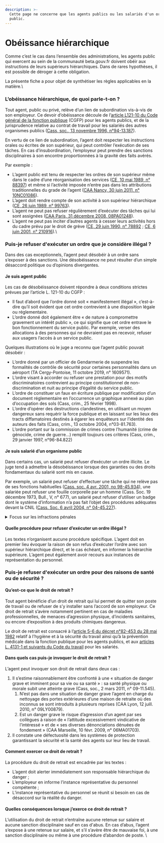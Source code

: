 ```yaml
---
description: >-
  Cette page ne concerne que les agents publics ou les salariés d'un organisme
  public.
---
```


# Obéissance hiérarchique

Comme c’est le cas dans l’ensemble des administrations, les agents public qui exercent au sein de la communauté beta.gouv.fr doivent obéir aux instructions de leurs supérieurs hiérarchiques. Dans de rares hypothèses, il est possible de déroger à cette obligation.&#x20;

La présente fiche a pour objet de synthétiser les règles applicables en la matière.\


### L’obéissance hiérarchique, de quoi parle-t-on ?

Tout agent, public ou privé, relève d’un lien de subordination vis-à-vis de son employeur. Ce devoir d’obéissance découle de l’[article L121-10 du Code général de la fonction publique](https://www.legifrance.gouv.fr/codes/article_lc/LEGIARTI000044427895) (CGFP) pour les agents publics, et de la jurisprudence relative au contrat de travail pour les salariés des autres organismes publics ([Cass, soc., 13 novembre 1996, n°94-13.187](https://www.legifrance.gouv.fr/juri/id/JURITEXT000007035180?init=true\&page=1\&query=94-13187\&searchField=ALL\&tab_selection=all)).

En vertu de ce lien de subordination, l’agent doit respecter les instructions orales ou écrites de son supérieur, qui peut contrôler l’exécution de ses tâches. En cas d’insubordination, l’employeur peut prendre des sanctions disciplinaires à son encontre proportionnées à la gravité des faits avérés.

Par exemple :

* L’agent public est tenu de respecter les ordres de son supérieur même dans le cadre d’une réorganisation des services ([CE, 10 mai 1989, n° 88397](https://www.legifrance.gouv.fr/ceta/id/CETATEXT000007745747?init=true\&page=1\&query=88397\&searchField=ALL\&tab_selection=all)) et même si l’activité imposée n’entre pas dans les attributions traditionnelles du grade de l’agent ([CAA Nancy, 30 juin 2011, n° 10NC01086](https://www.legifrance.gouv.fr/ceta/id/CETATEXT000024328564?init=true\&page=1\&query=10NC01086\&searchField=ALL\&tab_selection=all)).
* L’agent doit rendre compte de son activité à son supérieur hiérarchique ([CE, 26 juin 1989, n° 99763](https://www.legifrance.gouv.fr/ceta/id/CETATEXT000007740461?init=true\&page=1\&query=99763\&searchField=ALL\&tab_selection=all)).
* L’agent ne peut pas refuser régulièrement d’exécuter des tâches qui lui sont assignées ([CAA Paris, 31 décembre 2008, 08PA01248](https://www.legifrance.gouv.fr/ceta/id/CETATEXT000020060985?juridiction=CONSEIL_ETAT\&juridiction=COURS_APPEL\&page=1\&pageSize=10\&query=%22+l%27ordre+donn%C3%A9+est+manifestement+ill%C3%A9gal+et+de+nature+%C3%A0+compromettre+gravement+un+int%C3%A9r%C3%AAt+public%22\&searchField=ALL\&searchType=ALL\&sortValue=PERTINENCE\&tab_selection=cetat)).
* L’agent ne peut pas inciter d’autres agents à cesser leurs activités hors du cadre prévu par le droit de grève ([CE, 29 juin 1990, n° 78892](https://www.legifrance.gouv.fr/ceta/id/CETATEXT000007771770?init=true\&page=1\&query=78859\&searchField=ALL\&tab_selection=all) ; [CE, 6 juin 2001, n° 210916](https://www.legifrance.gouv.fr/ceta/id/CETATEXT000008023139?init=true\&page=1\&query=210916%2C\&searchField=ALL\&tab_selection=all)).\


### Puis-je refuser d'exécuter un ordre que je considère illégal ?

Dans des cas exceptionnels, l’agent peut désobéir à un ordre sans s’exposer à des sanctions. Une désobéissance ne peut résulter d’un simple désaccord politique ou d’opinions divergentes.

#### Je suis agent public 

Les cas de désobéissance doivent répondre à deux conditions strictes prévues par l’article L. 121-10 du CGFP :

* Il faut d’abord que l’ordre donné soit « manifestement illégal », c’est-à-dire qu’il soit évident que cet ordre contrevient à une disposition légale ou réglementaire.
* L’ordre donné doit également être « de nature à compromettre gravement un intérêt public », ce qui signifie que cet ordre entrave le bon fonctionnement du service public. Par exemple, verser des allocations à des personnes qui ne devraient pas en recevoir, refuser aux usagers l’accès à un service public.

Quelques illustrations où le juge a reconnu que l’agent public pouvait désobéir :

* L’ordre donné par un officier de Gendarmerie de suspendre les formalités de contrôle de sécurité pour certaines personnalités dans un aéroport (TA Cergy-Pontoise, 11 octobre 2019, n° 1609571).
* L’ordre visant à accorder ou refuser une prestation pour des motifs discriminatoires contrevient au principe constitutionnel de non-discrimination et nuit au principe d’égalité du service public.
* L’ordre de constituer un faux en écriture publique par modification d’un document réglementaire en l’occurrence un graphique annexé au plan d’occupation des sols (Cass, crim., 25 février 1998).
* L’ordre d’opérer des destructions clandestines, en utilisant un moyen dangereux sans requérir la force publique et en laissant sur les lieux des tracts diffamatoires destinés à égarer les enquêteurs sur l’identité des auteurs des faits (Cass, crim., 13 octobre 2004, n°03-81.763).
* L’ordre portant sur la commission de crimes contre l’humanité (crime de génocide, crime de guerre…) remplit toujours ces critères (Cass, crim., 29 janvier 1997, n°96-84.822)

#### Je suis salarié d’un organisme public&#x20;

Dans certains cas, un salarié peut refuser d’exécuter un ordre illicite. Le juge tend à admettre la désobéissance lorsque des garanties ou des droits fondamentaux du salarié sont mis en cause.&#x20;

Par exemple, un salarié peut refuser d’effectuer une tâche qui ne relève pas de ses fonctions habituelles ([Cass. soc. 4 avr. 2001, no 98-45.934](https://www.legifrance.gouv.fr/juri/id/JURITEXT000007419683/)), une salariée peut refuser une fouille corporelle par un homme (Cass. Soc. 19 décembre 1973, Bull., V, n° 677), un salarié peut refuser d’utiliser un badge dont le système d’information n’a pas fait l’objet des procédures adéquates devant la CNIL ([Cass. Soc. 6 avril 2004, n° 04-45.227](https://www.legifrance.gouv.fr/juri/id/JURITEXT000007048556?init=true\&page=1\&query=01-45.227\&searchField=ALL\&tab_selection=all)).

<details>

<summary>Focus sur les infractions pénales</summary>

L’agent public ou privé est irresponsable pénalement lorsqu’il commet une infraction ordonnée par son supérieur hiérarchique qui fait partie d’une autorité publique ([article 122-4 alinéa 2 du Code pénal](https://www.legifrance.gouv.fr/codes/article_lc/LEGIARTI000006417216/2024-11-14/)). Toutefois cette irresponsabilité cesse lorsque l’ordre est manifestement illégal. L’articulation de cette règle du Code pénal est sujet à controverse juridique.

\


Il est toutefois possible de présumer que toutes les infractions pénales compromettent gravement un intérêt public ou sont illicites par nature et que l’agent public ou privé peut désobéir s’il démontre que l’ordre est manifestement illégal.

</details>



#### Quelle procédure pour refuser d’exécuter un ordre illégal ?

Les textes n’organisent aucune procédure spécifique. L’agent doit en premier lieu évoquer la raison de son refus d’exécuter l’ordre avec son supérieur hiérarchique direct, et le cas échéant, en informer la hiérarchie supérieure. L’agent peut également avoir recours aux instances de représentation du personnel.



### Puis-je refuser d'exécuter un ordre pour des raisons de santé ou de sécurité ?

#### Qu’est-ce que le droit de retrait ?

Tout agent bénéficie d’un droit de retrait qui lui permet de quitter son poste de travail ou de refuser de s’y installer sans l’accord de son employeur. Ce droit de retrait s’avère notamment pertinent en cas de maladies professionnelles, de menaces d’agression physique, d’incidents sanitaires, ou encore d’exposition à des produits chimiques dangereux.

Le droit de retrait est consacré à l’[article 5-6 du décret n°82-453 du 28 mai 1982](https://www.legifrance.gouv.fr/loda/article_lc/LEGIARTI000042560118) relatif à l’hygiène et à la sécurité du travail ainsi qu’à la prévention médicale dans la fonction publique pour les agents publics, et aux [articles L. 4131-1 et suivants du Code du travail](https://www.legifrance.gouv.fr/codes/section_lc/LEGITEXT000006072050/LEGISCTA000006160775/#LEGISCTA000006160775) pour les salariés.

#### Dans quels cas puis-je invoquer le droit de retrait ?

L’agent peut invoquer son droit de retrait dans deux cas :

1. Il s’estime raisonnablement être confronté à une « situation de danger grave et imminent pour sa vie ou sa santé » : sa santé physique ou morale subit une atteinte grave (Cass, soc., 2 mars 2011, n° 09-11.545).&#x20;
   1. N’est pas dans une situation de danger grave l’agent en charge du nettoyage des portes extérieures d’une maison de retraite où des inconnus se sont introduits à plusieurs reprises (CAA Lyon, 12 juill. 2010, n° 09LY00879).
   2. Est un danger grave le risque d’agression d’un agent par ses collègues à raison de « l’attitude excessivement vindicative de l’intéressé » et de « ses diverses dénonciations dénuées de fondement » (CAA Marseille, 10 févr. 2009, n° 06MA01703).
2. Il constate une défectuosité dans les systèmes de protection garantissant la sécurité et la santé des agents sur leur lieu de travail.

#### Comment exercer ce droit de retrait ?

La procédure du droit de retrait est encadrée par les textes :

* L’agent doit alerter immédiatement son responsable hiérarchique du danger ;
* L’employeur en informe l’instance représentative du personnel compétente ;
* L’instance représentative du personnel se réunit si besoin en cas de désaccord sur la réalité du danger.

#### Quelles conséquences lorsque j’exerce ce droit de retrait ?

L’utilisation du droit de retrait n’entraîne aucune retenue sur salaire et aucune sanction disciplinaire sauf en cas d'abus. En cas d’abus, l’agent s’expose à une retenue sur salaire, et s’il s’avère être de mauvaise foi, à une sanction disciplinaire ou même à une procédure d’abandon de poste. \
